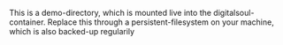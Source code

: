 This is a demo-directory, which is mounted live into the digitalsoul-container.
Replace this through a persistent-filesystem on your machine, which is also backed-up 
regularily